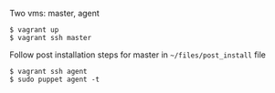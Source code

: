 
Two vms: master, agent
```
$ vagrant up
$ vagrant ssh master
```
Follow post installation steps for master in  `~/files/post_install` file

```
$ vagrant ssh agent
$ sudo puppet agent -t
```

